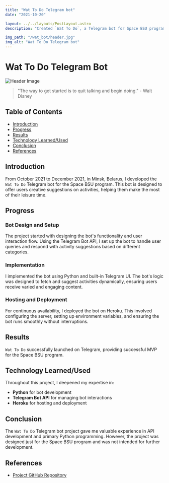 ```yaml
---
title: "Wat To Do Telegram bot"
date: "2021-10-20"

layout: ../../layouts/PostLayout.astro
description: "Created `Wat To Do`, a Telegram bot for Space BSU program, offering users suggestions on activities."

img_path: "/wat_bot/header.jpg"
img_alt: "Wat To Do Telegram bot"
---
```


# Wat To Do Telegram Bot

![Header Image](/wat_bot/bot.jpg)

> "The way to get started is to quit talking and begin doing." - Walt Disney

## Table of Contents

- [Introduction](#introduction)
- [Progress](#progress)
- [Results](#results)
- [Technology Learned/Used](#technology-learnedused)
- [Conclusion](#conclusion)
- [References](#references)

## Introduction

From October 2021 to December 2021, in Minsk, Belarus, I developed the `Wat To Do` Telegram bot for the Space BSU program. This bot is designed to offer users creative suggestions on activities, helping them make the most of their leisure time.

## Progress

### Bot Design and Setup

The project started with designing the bot's functionality and user interaction flow. Using the Telegram Bot API, I set up the bot to handle user queries and respond with activity suggestions based on different categories.

### Implementation

I implemented the bot using Python and built-in Telegram UI. The bot's logic was designed to fetch and suggest activities dynamically, ensuring users receive varied and engaging content.

### Hosting and Deployment

For continuous availability, I deployed the bot on Heroku. This involved configuring the server, setting up environment variables, and ensuring the bot runs smoothly without interruptions.

## Results

`Wat To Do` successfully launched on Telegram, providing successful MVP for the Space BSU program.

## Technology Learned/Used

Throughout this project, I deepened my expertise in:

- **Python** for bot development
- **Telegram Bot API** for managing bot interactions
- **Heroku** for hosting and deployment

## Conclusion

The `Wat To Do` Telegram bot project gave me valuable experience in API development and primary Python programming. However, the project was designed just for the Space BSU program and was not intended for further development.

## References

- [Project GitHub Repository](https://github.com/gromdimon/telegram_what_bot)
